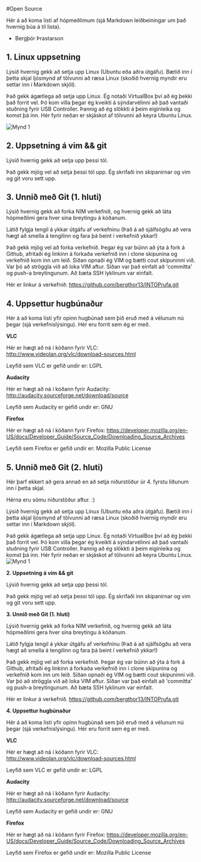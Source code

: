 #Open Source

Hér á að koma listi af hópmeðlimum (sjá Markdown leiðbeiningar um það hvernig búa á til lista).

- Bergþór Þrastarson

## 1. Linux uppsetning

Lýsið hvernig gekk að setja upp Linux (Ubuntu eða aðra útgáfu). Bætið inn í þetta skjal ljósmynd af tölvunni að ræsa Linux (skoðið hvernig myndir eru settar inn í Markdown skjöl).

Það gekk ágætlega að setja upp Linux. Ég notaði VirtualBox því að ég þekki það forrit vel. Þó kom villa þegar ég kveikti á sýndarvélinni að það vantaði stuðning fyrir USB Controller. Þannig að ég slökkti á þeim eiginleika og komst þá inn. Hér fyrir neðan er skjáskot af tölvunni að keyra Ubuntu Linux.

![Mynd 1](https://dl.dropboxusercontent.com/u/619192/INTO/Screen1.png)

## 2. Uppsetning á vim && git

Lýsið hvernig gekk að setja upp þessi tól.

Það gekk mjög vel að setja þessi tól upp. Ég skrifaði inn skipanirnar og vim og git voru sett upp.

## 3. Unnið með Git (1. hluti)

Lýsið hvernig gekk að forka NIM verkefnið, og hvernig gekk að láta hópmeðlimi gera hver sína breytingu á kóðanum.

Látið fylgja tengil á ykkar útgáfu af verkefninu (Það á að sjálfsögðu að vera hægt að smella á tengilinn og fara þá beint í verkefnið ykkar!)

Það gekk mjög vel að forka verkefnið. Þegar ég var búinn að ýta á fork á Github, afritaði ég linkinn á forkaða verkefnið inn í clone skipunina og verkefnið kom inn um leið. Síðan opnaði ég VIM og bætti cout skipuninni við. Var þó að ströggla við að loka VIM aftur. Síðan var það einfalt að 'committa' og push-a breytingunum. Að bæta SSH lyklinum var einfalt.

Hér er linkur á verkefnið:
https://github.com/bergthor13/INTOPrufa.git

## 4. Uppsettur hugbúnaður

Hér á að koma listi yfir opinn hugbúnað sem þið eruð með á vélunum nú þegar (sjá verkefnislýsingu).
Hér eru forrit sem ég er með.

**VLC**

Hér er hægt að ná í kóðann fyrir VLC:
http://www.videolan.org/vlc/download-sources.html

Leyfið sem VLC er gefið undir er: LGPL

**Audacity**

Hér er hægt að ná í kóðann fyrir Audacity:
http://audacity.sourceforge.net/download/source

Leyfið sem Audacity er gefið undir er: GNU

**Firefox**

Hér er hægt að ná í kóðann fyrir Firefox:
https://developer.mozilla.org/en-US/docs/Developer_Guide/Source_Code/Downloading_Source_Archives

Leyfið sem Firefox er gefið undir er: Mozilla Public License

## 5. Unnið með Git (2. hluti)

Hér þarf ekkert að gera annað en að setja niðurstöður úr 4. fyrstu liðunum inn í þetta skjal.

Hérna eru sömu niðurstöður aftur. :)

Lýsið hvernig gekk að setja upp Linux (Ubuntu eða aðra útgáfu). Bætið inn í þetta skjal ljósmynd af tölvunni að ræsa Linux (skoðið hvernig myndir eru settar inn í Markdown skjöl).

Það gekk ágætlega að setja upp Linux. Ég notaði VirtualBox því að ég þekki það forrit vel. Þó kom villa þegar ég kveikti á sýndarvélinni að það vantaði stuðning fyrir USB Controller. Þannig að ég slökkti á þeim eiginleika og komst þá inn. Hér fyrir neðan er skjáskot af tölvunni að keyra Ubuntu Linux.
![Mynd 1](https://dl.dropboxusercontent.com/u/619192/INTO/Screen1.png)

**2. Uppsetning á vim && git**

Lýsið hvernig gekk að setja upp þessi tól.

Það gekk mjög vel að setja þessi tól upp. Ég skrifaði inn skipanirnar og vim og git voru sett upp.

**3. Unnið með Git (1. hluti)**

Lýsið hvernig gekk að forka NIM verkefnið, og hvernig gekk að láta hópmeðlimi gera hver sína breytingu á kóðanum.

Látið fylgja tengil á ykkar útgáfu af verkefninu (Það á að sjálfsögðu að vera hægt að smella á tengilinn og fara þá beint í verkefnið ykkar!)

Það gekk mjög vel að forka verkefnið. Þegar ég var búinn að ýta á fork á Github, afritaði ég linkinn á forkaða verkefnið inn í clone skipunina og verkefnið kom inn um leið. Síðan opnaði ég VIM og bætti cout skipuninni við. Var þó að ströggla við að loka VIM aftur. Síðan var það einfalt að 'committa' og push-a breytingunum. Að bæta SSH lyklinum var einfalt.

Hér er linkur á verkefnið.
https://github.com/bergthor13/INTOPrufa.git

**4. Uppsettur hugbúnaður**

Hér á að koma listi yfir opinn hugbúnað sem þið eruð með á vélunum nú þegar (sjá verkefnislýsingu).
Hér eru forrit sem ég er með.

**VLC**

Hér er hægt að ná í kóðann fyrir VLC:
http://www.videolan.org/vlc/download-sources.html

Leyfið sem VLC er gefið undir er: LGPL

**Audacity**

Hér er hægt að ná í kóðann fyrir Audacity:
http://audacity.sourceforge.net/download/source

Leyfið sem Audacity er gefið undir er: GNU

**Firefox**

Hér er hægt að ná í kóðann fyrir Firefox:
https://developer.mozilla.org/en-US/docs/Developer_Guide/Source_Code/Downloading_Source_Archives

Leyfið sem Firefox er gefið undir er: Mozilla Public License